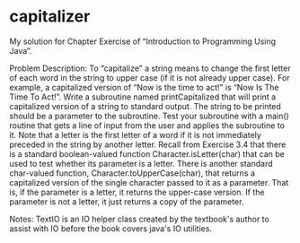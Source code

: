 # capitalizer

My solution for Chapter  Exercise  of “Introduction to Programming Using Java”.

Problem Description:
To “capitalize” a string means to change the first letter of each word in the string to upper
case (if it is not already upper case). For example, a capitalized version of “Now is the time
to act!” is “Now Is The Time To Act!”. Write a subroutine named printCapitalized
that will print a capitalized version of a string to standard output. The string to be printed
should be a parameter to the subroutine. Test your subroutine with a main() routine that
gets a line of input from the user and applies the subroutine to it.
Note that a letter is the first letter of a word if it is not immediately preceded in the
string by another letter. Recall from Exercise 3.4 that there is a standard boolean-valued
function Character.isLetter(char) that can be used to test whether its parameter is a
letter. There is another standard char-valued function, Character.toUpperCase(char),
that returns a capitalized version of the single character passed to it as a parameter. That
is, if the parameter is a letter, it returns the upper-case version. If the parameter is not a
letter, it just returns a copy of the parameter.

Notes: TextIO is an IO helper class created by the textbook's author to assist with IO before the book covers java's IO utilities.
